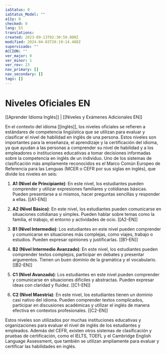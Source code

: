 ```yaml
---
iaStatus: 0
iaStatus_Model: ""
a11y: 0
checked: 0
lang: ES
translations: 
created: 2023-09-13T02:30:59.000Z
modified: 2024-04-03T20:19:14.488Z
supervisado: ""
ACCION: ""
ver_major: 0
ver_minor: 1
ver_rev: 23
nav_primary: []
nav_secondary: []
tags: []
---
```

# Niveles Oficiales EN

[[Aprender Idioma Inglés]] | [[Niveles y Exámenes Adicionales EN]]

En el contexto del idioma [[inglés]], los niveles oficiales se refieren a estándares de competencia lingüística que se utilizan para evaluar y clasificar el nivel de habilidad en inglés de una persona. Estos niveles son importantes para la enseñanza, el aprendizaje y la certificación del idioma, ya que ayudan a las personas a comprender su nivel de habilidad y a los empleadores o instituciones educativas a tomar decisiones informadas sobre la competencia en inglés de un individuo. Uno de los sistemas de clasificación más ampliamente reconocidos es el Marco Común Europeo de Referencia para las Lenguas (MCER o CEFR por sus siglas en inglés), que divide los niveles en seis:

1. **A1 (Nivel de Principiante)**: En este nivel, los estudiantes pueden comprender y utilizar expresiones familiares y cotidianas básicas. Pueden presentarse a sí mismos, hacer preguntas sencillas y responder a ellas. [[A1-EN]]
    
2. **A2 (Nivel Básico)**: En este nivel, los estudiantes pueden comunicarse en situaciones cotidianas y simples. Pueden hablar sobre temas como la familia, el trabajo, el entorno y actividades de ocio. [[A2-EN]]
    
3. **B1 (Nivel Intermedio)**: Los estudiantes en este nivel pueden comprender y comunicarse en situaciones más complejas, como viajes, trabajo o estudios. Pueden expresar opiniones y justificarlas. [[B1-EN]]
    
4. **B2 (Nivel Intermedio Avanzado)**: En este nivel, los estudiantes pueden comprender textos complejos, participar en debates y presentar argumentos. Tienen un buen dominio de la gramática y el vocabulario. [[B2-EN]]
    
5. **C1 (Nivel Avanzado)**: Los estudiantes en este nivel pueden comprender y comunicarse en situaciones difíciles y abstractas. Pueden expresar ideas con claridad y fluidez. [[C1-EN]]
    
6. **C2 (Nivel Maestría)**: En este nivel, los estudiantes tienen un dominio casi nativo del idioma. Pueden comprender textos complicados, participar en discusiones académicas y utilizar el inglés de manera efectiva en contextos profesionales. [[C2-EN]]
    

Estos niveles son utilizados por muchas instituciones educativas y organizaciones para evaluar el nivel de inglés de los estudiantes y empleados. Además del CEFR, existen otros sistemas de clasificación y pruebas de certificación, como el IELTS, TOEFL y el Cambridge English Language Assessment, que también se utilizan ampliamente para evaluar y certificar las habilidades en inglés.